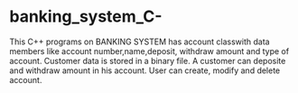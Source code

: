 # banking_system_C-
This C++ programs on BANKING SYSTEM has account classwith data members like account number,name,deposit, withdraw amount and type of account. Customer data is stored in a binary file. A customer can deposite and withdraw amount in his account. User can create, modify and delete account.
